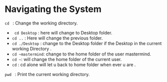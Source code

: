 # Navigating the System

```cd ``` : Change the working directory.

* ``` cd Desktop``` : here will change to Desktop folder.
* ``` cd .. ``` : Here will change the previous folder.
* ``` cd ./Desktop ``` : change to the Desktop folder if the Desktop in the current working Directory .
* ``` cd ~mastermind ```: change to the home folder of the user mastermind.
* ``` cd ~ ```: will change the home folder of  the current user.
* ``` cd ``` : cd alone will let u back to home folder when ever u are .

```pwd ``` : Print the current working directory.


